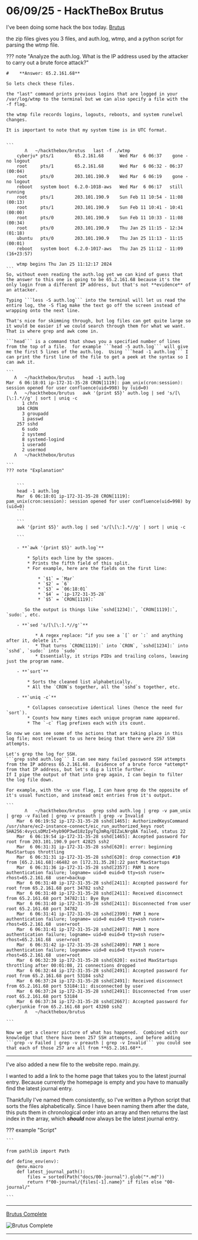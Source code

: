 # 06/09/25 - HackTheBox Brutus

I've been doing some hack the box today. [Brutus](https://app.hackthebox.com/sherlocks/Brutus) 

the zip files gives you 3 files, and auth.log, wtmp, and a python script for parsing the wtmp file.

??? note "Analyze the auth.log.  What is the IP address used by the attacker to carry out a brute force attack?"


    #    **Answer: 65.2.161.68**

    So lets check these files. 
    
    the "last" command prints previous logins that are logged in your /var/log/wtmp to the terminal but we can also specify a file with the -f flag.

    the wtmp file records logins, logouts, reboots, and system runelvel changes.

    It is important to note that my system time is in UTC format.
    
    
    ```
           Λ   ~/hackthebox/brutus   last -f ./wtmp
        cyberju* pts/1        65.2.161.68      Wed Mar  6 06:37    gone - no logout
        root     pts/1        65.2.161.68      Wed Mar  6 06:32 - 06:37  (00:04)
        root     pts/0        203.101.190.9    Wed Mar  6 06:19    gone - no logout
        reboot   system boot  6.2.0-1018-aws   Wed Mar  6 06:17   still running
        root     pts/1        203.101.190.9    Sun Feb 11 10:54 - 11:08  (00:13)
        root     pts/1        203.101.190.9    Sun Feb 11 10:41 - 10:41  (00:00)
        root     pts/0        203.101.190.9    Sun Feb 11 10:33 - 11:08  (00:34)
        root     pts/0        203.101.190.9    Thu Jan 25 11:15 - 12:34  (01:18)
        ubuntu   pts/0        203.101.190.9    Thu Jan 25 11:13 - 11:15  (00:01)
        reboot   system boot  6.2.0-1017-aws   Thu Jan 25 11:12 - 11:09 (16+23:57)

        wtmp begins Thu Jan 25 11:12:17 2024
    ```
    So, without even reading the auth.log yet we can kind of guess that the answer to this one is going to be 65.2.161.68 because it's the only login from a different IP address, but that's not **evidence** of an attacker.
    
    Typing ```less -S auth.log``` into the terminal will let us read the entire log, the -S flag make the text go off the screen instead of wrapping onto the next line.

    That's nice for skimming through, but log files can get quite large so it would be easier if we could search through them for what we want.  That is where grep and awk come in.

    ```head``` is a command that shows you a specified number of lines from the top of a file.  for example ```head -5 auth.log``` will give me the first 5 lines of the auth.log.  Using ```head -1 auth.log``` I can print the first line of the file to get a peek at the syntax so I can awk it.

    ```
       Λ   ~/hackthebox/brutus   head -1 auth.log
    Mar  6 06:18:01 ip-172-31-35-28 CRON[1119]: pam_unix(cron:session): session opened for user confluence(uid=998) by (uid=0)
       Λ   ~/hackthebox/brutus   awk '{print $5}' auth.log | sed 's/[\[\:].*//g' | sort | uniq -c
          1 chfn
        104 CRON
          3 groupadd
          1 passwd
        257 sshd
          6 sudo
          2 systemd
          8 systemd-logind
          1 useradd
          2 usermod
       Λ   ~/hackthebox/brutus

    ```
    ??? note "Explanation"
        

        ```
        head -1 auth.log
        Mar  6 06:18:01 ip-172-31-35-28 CRON[1119]: pam_unix(cron:session): session opened for user confluence(uid=998) by (uid=0)
        ```

        ```
        awk '{print $5}' auth.log | sed 's/[\[\:].*//g' | sort | uniq -c

        ```

        - **`awk '{print $5}' auth.log`**

            * Splits each line by the spaces.
            * Prints the fifth field of this split.
            * For example, here are the fields on the first line:

                * `$1` = `Mar`
                * `$2` = `6`
                * `$3` = `06:18:01`
                * `$4` = `ip-172-31-35-28`
                * `$5` = `CRON[1119]:`

           So the output is things like `sshd[1234]:`, `CRON[1119]:`, `sudo:`, etc.

        - **`sed 's/[\[\:].*//g'`**

               * A regex replace: “if you see a `[` or `:` and anything after it, delete it.”
               * That turns `CRON[1119]:` into `CRON`, `sshd[1234]:` into `sshd`, `sudo:` into `sudo`
               * Essentially, it strips PIDs and trailing colons, leaving just the program name.

        - **`sort`**

            * Sorts the cleaned list alphabetically.
            * All the `CRON`s together, all the `sshd`s together, etc.

        - **`uniq -c`**

            * Collapses consecutive identical lines (hence the need for `sort`).
            * Counts how many times each unique program name appeared.
            * The `-c` flag prefixes each with its count.

    So now we can see some of the actions that are taking place in this log file; most relevant to us here being that there were 257 SSH attempts.  

    Let's grep the log for SSH.
    ```grep sshd auth.log``` I can see many failed password SSH attempts from the IP address 65.2.161.68.  Evidence of a brute force *attempt* from that IP address, but let's dig a little further.  
    If I pipe the output of that into grep again, I can begin to filter the log file down.

    For example, with the -v use flag, I can have grep do the opposite of it's usual function, and instead omit entries from it's output.
    
    ```
           Λ   ~/hackthebox/brutus   grep sshd auth.log | grep -v pam_unix | grep -v Failed | grep -v preauth | grep -v Invalid
        Mar  6 06:19:52 ip-172-31-35-28 sshd[1465]: AuthorizedKeysCommand /usr/share/ec2-instance-connect/eic_run_authorized_keys root SHA256:4vycLsDMzI+hyb9OP3wd18zIpyTqJmRq/QIZaLNrg8A failed, status 22
        Mar  6 06:19:54 ip-172-31-35-28 sshd[1465]: Accepted password for root from 203.101.190.9 port 42825 ssh2
        Mar  6 06:31:31 ip-172-31-35-28 sshd[620]: error: beginning MaxStartups throttling
        Mar  6 06:31:31 ip-172-31-35-28 sshd[620]: drop connection #10 from [65.2.161.68]:46482 on [172.31.35.28]:22 past MaxStartups
        Mar  6 06:31:36 ip-172-31-35-28 sshd[2357]: PAM 1 more authentication failure; logname= uid=0 euid=0 tty=ssh ruser= rhost=65.2.161.68  user=backup
        Mar  6 06:31:40 ip-172-31-35-28 sshd[2411]: Accepted password for root from 65.2.161.68 port 34782 ssh2
        Mar  6 06:31:40 ip-172-31-35-28 sshd[2411]: Received disconnect from 65.2.161.68 port 34782:11: Bye Bye
        Mar  6 06:31:40 ip-172-31-35-28 sshd[2411]: Disconnected from user root 65.2.161.68 port 34782
        Mar  6 06:31:41 ip-172-31-35-28 sshd[2399]: PAM 1 more authentication failure; logname= uid=0 euid=0 tty=ssh ruser= rhost=65.2.161.68  user=root
        Mar  6 06:31:41 ip-172-31-35-28 sshd[2407]: PAM 1 more authentication failure; logname= uid=0 euid=0 tty=ssh ruser= rhost=65.2.161.68  user=root
        Mar  6 06:31:42 ip-172-31-35-28 sshd[2409]: PAM 1 more authentication failure; logname= uid=0 euid=0 tty=ssh ruser= rhost=65.2.161.68  user=root
        Mar  6 06:32:39 ip-172-31-35-28 sshd[620]: exited MaxStartups throttling after 00:01:08, 21 connections dropped
        Mar  6 06:32:44 ip-172-31-35-28 sshd[2491]: Accepted password for root from 65.2.161.68 port 53184 ssh2
        Mar  6 06:37:24 ip-172-31-35-28 sshd[2491]: Received disconnect from 65.2.161.68 port 53184:11: disconnected by user
        Mar  6 06:37:24 ip-172-31-35-28 sshd[2491]: Disconnected from user root 65.2.161.68 port 53184
        Mar  6 06:37:34 ip-172-31-35-28 sshd[2667]: Accepted password for cyberjunkie from 65.2.161.68 port 43260 ssh2
           Λ   ~/hackthebox/brutus

    ```

    Now we get a clearer picture of what has happened.  Combined with our knowledge that there have been 257 SSH attempts, and before adding ```grep -v Failed | grep -v preauth | grep -v Invalid``` you could see that each of those 257 are all from **65.2.161.68**.

    

---

I've also added a new file to the website repo.  main.py.  

I wanted to add a link to the home page that takes you to the latest journal entry.  Because currently the homepage is empty and you have to manually find the latest journal entry.

Thankfully I've named them consistently, so I've written a Python script that sorts the files alphabetically.  Since I have been naming them after the date, this puts them in chronological order into an array and then returns the last index in the array, which ***should*** now always be the latest journal entry.

??? example "Script"
    
    ```
        
    from pathlib import Path

    def define_env(env):
        @env.macro
        def latest_journal_path():
            files = sorted(Path("docs/00-journal").glob("*.md"))
            return f"00-journal/{files[-1].name}" if files else "00-journal/"

    ```

---

[Brutus Complete](https://labs.hackthebox.com/achievement/sherlock/2582863/631)

![Brutus Complete](./Images/2025-09-06/brutuscomplete.png)

---
